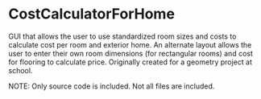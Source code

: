 CostCalculatorForHome
=====================

GUI that allows the user to use standardized room sizes and costs to calculate cost per room and exterior home. An alternate layout allows the user to enter their own room dimensions (for rectangular rooms) and cost for flooring to calculate price. Originally created for a geometry project at school.

NOTE: Only source code is included. Not all files are included.
